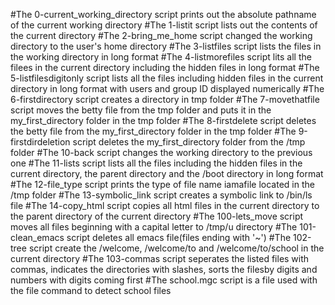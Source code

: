 #The 0-current_working_directory script prints out the absolute pathname of the current working directory
#The 1-listit script lists out the contents of the current directory
#The 2-bring_me_home script changed the working directory to the user's home directory
#The 3-listfiles script lists the files in the working directory in long format
#The 4-listmorefiles script lits all the filees in the current directory including the hidden files in long format
#The 5-listfilesdigitonly script lists all the files including hidden files in the current directory in long format with users and group ID displayed numerically 
#The 6-firstdirectory script creates a directory in tmp folder 
#The 7-movethatfile script moves the betty file from the tmp folder and puts it in the my_first_directory folder in the tmp folder
#The 8-firstdelete script deletes the betty file from the my_first_directory folder in the tmp folder
#The 9-firstdirdeletion script deletes the my_first_directory folder from the /tmp folder
#The 10-back script changes the working directory to the previous one
#The 11-lists script lists all the files including the hidden files in the current directory, the parent directory and the /boot directory in long format
#The 12-file_type script prints the type of file name iamafile located in the /tmp folder 
#The 13-symbolic_link script creates a symbolic link to /bin/ls file
#The 14-copy_html script copies all html files in the current directory to the parent directory of the current directory
#The 100-lets_move script moves all files beginning with a capital letter to /tmp/u directory
#The 101-clean_emacs script deletes all emacs file(files ending with '~')
#The 102-tree script create the /welcome, /welcome/to and /welcome/to/school in the current directory
#The 103-commas script seperates the listed files with commas, indicates the directories with slashes, sorts the filesby digits and numbers with digits coming first
#The school.mgc script is a file used with the file command to detect school files


